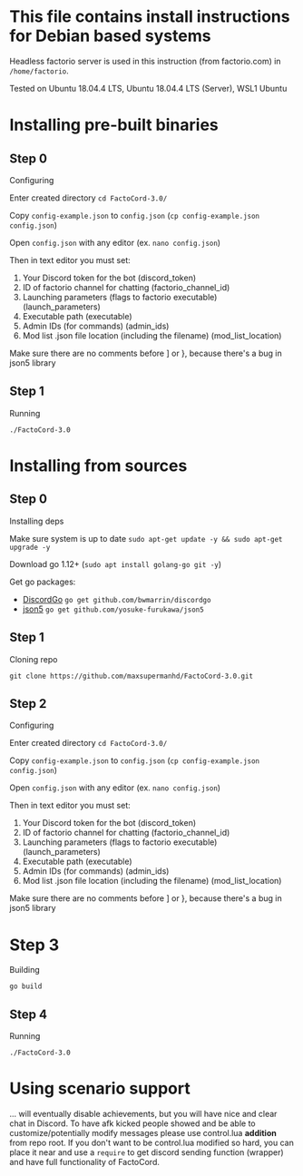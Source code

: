 # This file contains install instructions for Debian based systems
Headless factorio server is used in this instruction (from factorio.com) in `/home/factorio`.

Tested on Ubuntu 18.04.4 LTS, Ubuntu 18.04.4 LTS (Server), WSL1 Ubuntu

# Installing pre-built binaries

## Step 0
Configuring

Enter created directory `cd FactoCord-3.0/`

Copy `config-example.json` to `config.json` (`cp config-example.json config.json`)

Open `config.json` with any editor (ex. `nano config.json`)

Then in text editor you must set:
1. Your Discord token for the bot (discord_token)
2. ID of factorio channel for chatting (factorio_channel_id)
3. Launching parameters (flags to factorio executable) (launch_parameters)
4. Executable path (executable)
5. Admin IDs (for commands) (admin_ids)
6. Mod list .json file location (including the filename) (mod_list_location)

Make sure there are no comments before ] or }, because there's a bug in json5 library

## Step 1
Running

`./FactoCord-3.0`


# Installing from sources

## Step 0
Installing deps

Make sure system is up to date `sudo apt-get update -y && sudo apt-get upgrade -y`

Download go 1.12+ (`sudo apt install golang-go git -y`)

Get go packages:

- [DiscordGo](https://github.com/bwmarrin/discordgo) `go get github.com/bwmarrin/discordgo`
- [json5](https://github.com/yosuke-furukawa/json5) `go get github.com/yosuke-furukawa/json5`

## Step 1
Cloning repo

`git clone https://github.com/maxsupermanhd/FactoCord-3.0.git`

## Step 2
Configuring

Enter created directory `cd FactoCord-3.0/`

Copy `config-example.json` to `config.json` (`cp config-example.json config.json`)

Open `config.json` with any editor (ex. `nano config.json`)

Then in text editor you must set:
1. Your Discord token for the bot (discord_token)
2. ID of factorio channel for chatting (factorio_channel_id)
3. Launching parameters (flags to factorio executable) (launch_parameters)
4. Executable path (executable)
5. Admin IDs (for commands) (admin_ids)
6. Mod list .json file location (including the filename) (mod_list_location)

Make sure there are no comments before ] or }, because there's a bug in json5 library

# Step 3
Building

`go build`

## Step 4
Running

`./FactoCord-3.0`

# Using scenario support
... will eventually disable achievements, but you will have nice and clear chat in Discord.
To have afk kicked people showed and be able to customize/potentially modify messages 
please use control.lua **addition** from repo root. 
If you don't want to be control.lua modified so hard, you can place it near and use 
a `require` to get discord sending function (wrapper) and have full functionality of FactoCord.
